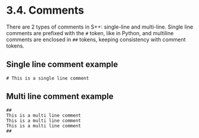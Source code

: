 # 3.4. Comments

There are 2 types of comments in S++: single-line and multi-line. Single line comments are prefixed with the `#` token,
like in Python, and multiline comments are enclosed in `##` tokens, keeping consistency with comment tokens.

## Single line comment example
```s++
# This is a single line comment
```

## Multi line comment example
```s++
##
This is a multi line comment
This is a multi line comment
This is a multi line comment
##
```
